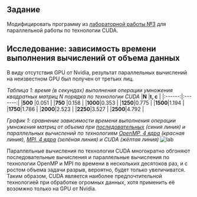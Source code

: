 ## Задание

Модифицировать программу из [лабораторной работы №3](https://github.com/eeeeagle/PP_3) для параллельной работы по технологии CUDA.

## Исследование: зависимость времени выполнения вычислений от объема данных

В виду отсутствия GPU от Nvidia, результат параллельных вычислений на неизвестном GPU был получен от третьих лиц.

_Таблица 1: время (в секундах) выполнения операции умножения квадратных матриц N порядка по технологии CUDA_
|**N**   |**t, с** |
|:------:|:-------:|
|**500** |0.051    |
|**750** |0.158    |
|**1000**|0.353    |
|**1250**|0.775    |
|**1500**|1.194    |
|**1750**|1.786    |
|**2000**|2.523    |
|**2250**|3.527    |
|**2500**|4.792    |

_График 1: сравнение зависимости времени выполнения операции умножения матриц от объема при [последовательных](https://github.com/eeeeagle/PP_1) (синия линия) и параллельных вычислений по технологиям [OpenMP, 4 ядра](https://github.com/eeeeagle/PP_2) (красная линия), [MPI, 4 ядра](https://github.com/eeeeagle/PP_3) (зелёная линия) и CUDA (жёлтая линия)_
![lab](https://user-images.githubusercontent.com/90867530/209395727-f5fcfa4b-5ead-4948-a23d-dd9297a49d9b.png)

Параллельные вычисления по технологии CUDA многократно обгоняют последовательные вычисления и параллельные вычисления по технологии OpenMP и MPI по времени в нескольких десятоков раз, и с ростом объема задачи разрыв, вероятно, будет только увеличиватся. Таким образом, CUDA является наиболее предпочтительной технологией при обработке огромных данных, хотя применить её возомжно только на GPU от Nvidia.
